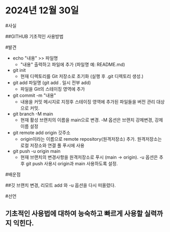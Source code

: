 # 2024년 12월 30일

#사실

##GITHUB 기초적인 사용방법

#발견
- echo "내용" >> 파일명
  - "내용" 출력하고 파일에 추가 (파일명 예: README.md)
- git init
  - 현재 디렉토리를 Git 저장소로 초기화 (실행 후 .git 디렉토리 생성.)
- git add 파일명 (git add . 일시 전부 add)
  - 파일을 Git의 스테이징 영역에 추가
- git commit -m "내용"
  - 내용을 커밋 메시지로 지정후 스테이징 영역에 추가된 파일들을 버전 관리 대상으로 커밋.
- git branch -M main
  - 현재 활성 브랜치의 이름을 main으로 변경. -M 옵션은 브랜치 강제변경, 강제 이름 설정
- git remote add origin 깃주소
   - origin이라는 이름으로 remote repository(원격저장소) 추가. 원격저장소는 로컬 저장소와 연결 풀 푸시에 사용
- git push -u origin main
   - 현재 브랜치의 변경사항을 원격저장소로 푸시 (main -> origin). -u 옵션은 추후 git push 사용시 origin과 main 사용하도록 설정.

#배운점

##깃 브랜치 변경, 리모트 add 와 -u 옵션을 다시 떠올렸다.

#선언

## 기초적인 사용법에 대하여 능숙하고 빠르게 사용할 실력까지 익힌다.
